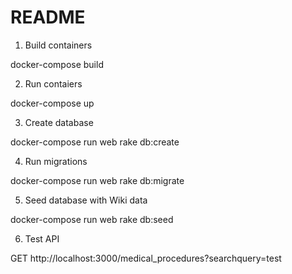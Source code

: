 # README

1. Build containers

docker-compose build

2. Run contaiers

docker-compose up

3. Create database

docker-compose run web rake db:create

4. Run migrations

docker-compose run web rake db:migrate

5. Seed database with Wiki data

docker-compose run web rake db:seed

6. Test API

GET http://localhost:3000/medical_procedures?searchquery=test